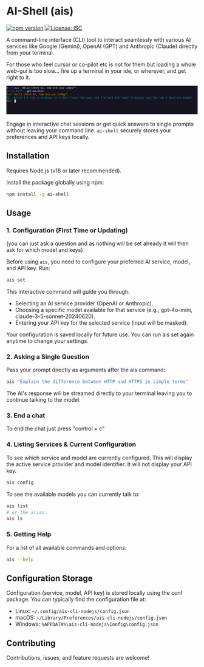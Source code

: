# AI-Shell (ais)

[![npm version](https://badge.fury.io/js/ai-shell.svg)](https://badge.fury.io/js/ai-shell)
[![License: ISC](https://img.shields.io/badge/License-ISC-blue.svg)](https://opensource.org/licenses/ISC)
<!-- [![Downloads](https://img.shields.io/npm/dm/ai-shell.svg)](https://www.npmjs.com/package/ai-shell) -->
<!-- Optional: Add downloads badge after publishing -->

A command-line interface (CLI) tool to interact seamlessly with various AI services like Google (Gemini), OpenAI (GPT) and Anthropic (Claude) directly from your terminal.

For those who feel cursor or co-pilot etc is not for them but loading a whole web-gui is too slow... fire up a terminal in your ide, or wherever, and get right to it.

![Screenshot](docs/screenshot.png)

Engage in interactive chat sessions or get quick answers to single prompts without leaving your command line. `ai-shell` securely stores your preferences and API keys locally.

## Installation

Requires Node.js (v18 or later recommended).

Install the package globally using npm:
```bash
npm install -g ai-shell
```

## Usage
### 1. Configuration (First Time or Updating)

(you can just ask a question and as nothing will be set already it will then ask for which model and keys)

Before using `ais`, you need to configure your preferred AI service, model, and API key. Run:
```bash
ais set
```

This interactive command will guide you through:
- Selecting an AI service provider (OpenAI or Anthropic).
- Choosing a specific model available for that service (e.g., gpt-4o-mini, claude-3-5-sonnet-20240620).
- Entering your API key for the selected service (input will be masked).

Your configuration is saved locally for future use. You can run ais set again anytime to change your settings.

### 2. Asking a Single Question
Pass your prompt directly as arguments after the ais command:
```bash
ais "Explain the difference between HTTP and HTTPS in simple terms"
```

The AI's response will be streamed directly to your terminal leaving you to continue talking to the model.

### 3. End a chat

To end the chat just press "control + c"

### 4. Listing Services & Current Configuration
To see which service and model are currently configured.
This will display the active service provider and model identifier. It will not display your API key.
```bash
ais config
```

To see the available models you can currently talk to:
```bash
ais list
# or the alias:
ais ls
```

### 5. Getting Help

For a list of all available commands and options:

```bash
ais --help
```

## Configuration Storage
Configuration (service, model, API key) is stored locally using the conf package. You can typically find the configuration file at:

- Linux: `~/.config/ais-cli-nodejs/config.json`
- macOS: `~/Library/Preferences/ais-cli-nodejs/config.json`
- Windows: `%APPDATA%\ais-cli-nodejs\Config\config.json`

## Contributing
Contributions, issues, and feature requests are welcome! 

